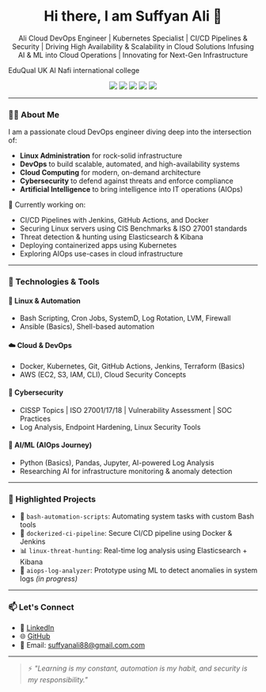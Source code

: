<h1 align="center">Hi there, I am Suffyan Ali 👋</h1>

<p align="center">
Ali
Cloud DevOps Engineer | Kubernetes Specialist | CI/CD Pipelines & Security | Driving High Availability & Scalability in Cloud Solutions Infusing AI & ML into Cloud Operations | Innovating for Next-Gen Infrastructure
  
EduQual UK  Al Nafi international college 
</p>

<p align="center">
  <img src="https://img.shields.io/badge/DevOps-Tools-blue?logo=devops&style=for-the-badge" />
  <img src="https://img.shields.io/badge/Cloud-Computing-blueviolet?logo=amazon-aws&style=for-the-badge" />
  <img src="https://img.shields.io/badge/Cybersecurity-Secure-green?logo=datadog&style=for-the-badge" />
  <img src="https://img.shields.io/badge/AI-&-ML-grey?logo=python&style=for-the-badge" />
  <img src="https://img.shields.io/badge/Linux-Administrator-critical?logo=linux&style=for-the-badge" />
</p>

---

### 👨‍💻 About Me

I am a passionate cloud DevOps engineer diving deep into the intersection of:
- **Linux Administration** for rock-solid infrastructure
- **DevOps** to build scalable, automated, and high-availability systems
- **Cloud Computing** for modern, on-demand architecture
- **Cybersecurity** to defend against threats and enforce compliance
- **Artificial Intelligence** to bring intelligence into IT operations (AIOps)

🔭 Currently working on:
- CI/CD Pipelines with Jenkins, GitHub Actions, and Docker
- Securing Linux servers using CIS Benchmarks & ISO 27001 standards
- Threat detection & hunting using Elasticsearch & Kibana
- Deploying containerized apps using Kubernetes
- Exploring AIOps use-cases in cloud infrastructure

---

### 🧠 Technologies & Tools

#### 🐧 Linux & Automation
- Bash Scripting, Cron Jobs, SystemD, Log Rotation, LVM, Firewall
- Ansible (Basics), Shell-based automation

#### ☁️ Cloud & DevOps
- Docker, Kubernetes, Git, GitHub Actions, Jenkins, Terraform (Basics)
- AWS (EC2, S3, IAM, CLI), Cloud Security Concepts

#### 🔐 Cybersecurity
- CISSP Topics | ISO 27001/17/18 | Vulnerability Assessment | SOC Practices
- Log Analysis, Endpoint Hardening, Linux Security Tools

#### 🤖 AI/ML (AIOps Journey)
- Python (Basics), Pandas, Jupyter, AI-powered Log Analysis
- Researching AI for infrastructure monitoring & anomaly detection

---

### 📂 Highlighted Projects
- 🔧 `bash-automation-scripts`: Automating system tasks with custom Bash tools
- 🐳 `dockerized-ci-pipeline`: Secure CI/CD pipeline using Docker & Jenkins
- 📊 `linux-threat-hunting`: Real-time log analysis using Elasticsearch + Kibana
- 🤖 `aiops-log-analyzer`: Prototype using ML to detect anomalies in system logs *(in progress)*

---

### 📫 Let's Connect
- 💼 [LinkedIn](https://www.linkedin.com/in/your-profile)  
- 🌐 [GitHub](https://github.com/suffyan-ali)  
- 📩 Email: suffyanali88@gmail.com.com  

---

> ⚡ _"Learning is my constant, automation is my habit, and security is my responsibility."_



